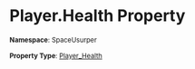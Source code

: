 # Player.Health Property

<small>**Namespace**: SpaceUsurper</small>

<small>**Property Type**: [Player_Health](../Player_Health.md)</small>

